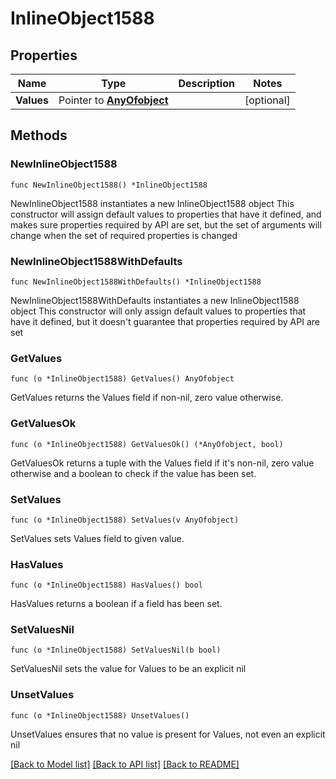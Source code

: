 # InlineObject1588

## Properties

Name | Type | Description | Notes
------------ | ------------- | ------------- | -------------
**Values** | Pointer to [**AnyOfobject**](anyOf&lt;object&gt;.md) |  | [optional] 

## Methods

### NewInlineObject1588

`func NewInlineObject1588() *InlineObject1588`

NewInlineObject1588 instantiates a new InlineObject1588 object
This constructor will assign default values to properties that have it defined,
and makes sure properties required by API are set, but the set of arguments
will change when the set of required properties is changed

### NewInlineObject1588WithDefaults

`func NewInlineObject1588WithDefaults() *InlineObject1588`

NewInlineObject1588WithDefaults instantiates a new InlineObject1588 object
This constructor will only assign default values to properties that have it defined,
but it doesn't guarantee that properties required by API are set

### GetValues

`func (o *InlineObject1588) GetValues() AnyOfobject`

GetValues returns the Values field if non-nil, zero value otherwise.

### GetValuesOk

`func (o *InlineObject1588) GetValuesOk() (*AnyOfobject, bool)`

GetValuesOk returns a tuple with the Values field if it's non-nil, zero value otherwise
and a boolean to check if the value has been set.

### SetValues

`func (o *InlineObject1588) SetValues(v AnyOfobject)`

SetValues sets Values field to given value.

### HasValues

`func (o *InlineObject1588) HasValues() bool`

HasValues returns a boolean if a field has been set.

### SetValuesNil

`func (o *InlineObject1588) SetValuesNil(b bool)`

 SetValuesNil sets the value for Values to be an explicit nil

### UnsetValues
`func (o *InlineObject1588) UnsetValues()`

UnsetValues ensures that no value is present for Values, not even an explicit nil

[[Back to Model list]](../README.md#documentation-for-models) [[Back to API list]](../README.md#documentation-for-api-endpoints) [[Back to README]](../README.md)


